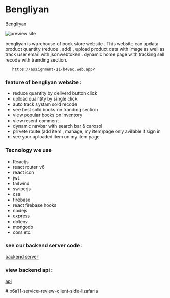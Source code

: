 # Bengliyan
 [Bengliyan](https://assignment-11-b48ac.web.app/)

 ![preview site](https://i.ibb.co/Wxq4Rny/Capture.png)

 bengliyan is warehouse of book store website . This website can updata product quantity (reduce , add) , upload product data with image  as well as track user email with jsonwebtoken . dynamic home page with tracking sell recode with tranding section.
 
       https://assignment-11-b48ac.web.app/

 ### feature of bengliyan website :
 - reduce quantity by deliverd button click
 - upload quantity by single click
 -  auto track systam sold recode 
 - see best sold books on tranding section
 - view popular books on inventory
 - view resent comment 
 - dynamic navbar with search bar & carosol
 - privete route (add item , manage, my item)page only avilable if sign in
 - see your uploaded item on my item page

 ### Tecnology we use
  - Reactjs
  - react router v6
  - react icon
  - jwt
  - tailwind
  - swiperjs
  - css
  - firebase
  - react firebase hooks
  - nodejs
  - express
  - dotenv
  - mongodb
  - cors etc.
### see our backend server code :
[backend server](https://github.com/ProgrammingHeroWC4/warehouse-management-server-side-md-moniruzzaman01)
### view backend api :
 [api](https://guarded-dusk-72997.herokuapp.com/)

#   b 6 a 1 1 - s e r v i c e - r e v i e w - c l i e n t - s i d e - l i z a f a r i a  
 